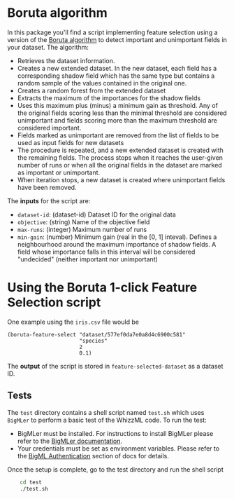# Boruta algorithm

In this package you'll find a script implementing feature selection using
a version of the
[Boruta algorithm](https://www.jstatsoft.org/article/view/v036i11/v36i11.pdf)
to detect important and unimportant fields in your dataset. The algorithm:

- Retrieves the dataset information.
- Creates a new extended dataset. In the new dataset, each field has a
  corresponding shadow field which has the same type but contains a random
  sample of the values contained in the original one.
- Creates a random forest from the extended dataset
- Extracts the maximum of the importances for the shadow fields
- Uses this maximum plus (minus) a minimum gain as threshold. Any of the
  original fields scoring less than the minimal threshold are considered
  unimportant and fields scoring more than the maximum threshold are
  considered important.
- Fields marked as unimportant are removed from the list of fields to be used
  as input fields for new datasets
- The procedure is repeated, and a new extended dataset is created with
  the remaining fields. The process stops when it reaches the user-given number
  of runs or when all the original fields in the dataset are marked as
  important or unimportant.
- When iteration stops, a new dataset is created where unimportant fields have
  been removed.

The **inputs** for the script are:

* `dataset-id`: (dataset-id) Dataset ID for the original data
* `objective`: (string) Name of the objective field
* `max-runs`: (integer) Maximum number of runs
* `min-gain`: (number) Minimum gain (real in the [0, 1] inteval).
  Defines a neighbourhood
  around the maximum importance of shadow fields. A field whose importance
  falls in this interval will be considered "undecided" (neither important nor
  unimportant)

# Using the Boruta 1-click Feature Selection script

One example using the ``iris.csv`` file would be

```
(boruta-feature-select "dataset/577ef0da7e0a8d4c6900c581"
                       "species"
                       2
                       0.1)
```

The **output** of the script is stored in `feature-selected-dataset` as a
dataset ID.

## Tests

The `test` directory contains a shell script named `test.sh`
which uses `BigMLer` to perform a basic test of the WhizzML code. To run the
test:

- BigMLer must be installed. For instructions to install BigMLer please refer
to the [BigMLer documentation](http://bigmler.readthedocs.io/en/latest/#bigmler-installation).
- Your credentials must be set as environment variables. Please refer to
the [BigML Authentication](http://bigmler.readthedocs.io/en/latest/#bigml-authentication)
section of docs for details.

Once the setup is complete, go to the test directory and run the shell script

```bash
    cd test
    ./test.sh
```
